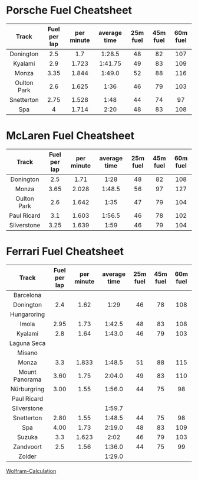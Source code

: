 # Porsche Fuel Cheatsheet
| Track         | Fuel per lap  | per minute  	| average time 	| 25m fuel 	| 45m fuel 	| 60m fuel 	|
|:-------------:|:-------------:|:-------------:|:-------------:|:---------:|:---------:|:---------:|
| Donington     | 2.5           | 1.7         	| 1:28.5 		| 48       	| 82       	| 107      	|
| Kyalami 		| 2.9 			| 1.723 		| 1:41.75 		| 49 		| 83		| 109 		|
| Monza 		| 3.35 			| 1.844 		| 1:49.0 		| 52 		| 88		| 116 		|
| Oulton Park   | 2.6           | 1.625       	| 1:36       	| 46       	| 79       	| 103  		|
| Snetterton 	| 2.75			| 1.528 		| 1:48			| 44		| 74		| 97 		|
| Spa 			| 4 			| 1.714 		| 2:20 			| 48 		| 83		| 108 		|


# McLaren Fuel Cheatsheet
| Track         | Fuel per lap  | per minute  	| average time 	| 25m fuel 	| 45m fuel 	| 60m fuel 	|
|:-------------:|:-------------:|:-------------:|:-------------:|:---------:|:---------:|:---------:|
| Donington     | 2.5           | 1.71     		| 1:28         	| 48       	| 82       	| 108      	|
| Monza 		| 3.65 			| 2.028 		| 1:48.5 		| 56 		| 97		| 127 		|
| Oulton Park 	| 2.6 			| 1.642 		| 1:35 			| 47		| 79 		| 104 		|
| Paul Ricard 	| 3.1 			| 1.603 		| 1:56.5 		| 46 		| 78		| 102 		|
| Silverstone 	| 3.25 			| 1.639 		| 1:59 			| 46 		| 79		| 104 		|

# Ferrari Fuel Cheatsheet
| Track         | Fuel per lap  | per minute  	| average time 	| 25m fuel 	| 45m fuel 	| 60m fuel 	|
|:-------------:|:-------------:|:-------------:|:-------------:|:---------:|:---------:|:---------:|
| Barcelona     |               |             	|              	|          	|          	|          	|
| Donington     | 2.4           | 1.62        	| 1:29         	| 46       	| 78       	| 108      	|
| Hungaroring   |               |             	|              	|          	|          	|          	|
| Imola         | 2.95          | 1.73        	| 1:42.5       	| 48       	| 83       	| 108      	|
| Kyalami       | 2.8           | 1.64        	| 1:43.0       	| 46       	| 79       	| 103      	|
| Laguna Seca   |               |             	|              	|          	|          	|          	|
| Misano        |               |             	|              	|          	|          	|          	|
| Monza 		| 3.3 			| 1.833 		| 1:48.5 		| 51 		| 88		| 115 		|
| Mount Panorama| 3.60          | 1.75        	| 2:04.0       	| 49       	| 83       	| 110      	|
| Nürburgring   | 3.00          | 1.55        	| 1:56.0       	| 44       	| 75       	| 98       	|
| Paul Ricard   |               |             	|              	|          	|          	|          	|
| Silverstone   |               |             	| 1:59.7       	|          	|          	|          	|
| Snetterton    | 2.80          | 1.55        	| 1:48.5       	| 44       	| 75       	| 98       	|
| Spa           | 4.00          | 1.73        	| 2:19.0       	| 48       	| 83       	| 109      	|
| Suzuka 		| 3.3 			| 1.623 	  	| 2:02 		 	| 46 		| 79 	   	| 103 	  	|
| Zandvoort     | 2.5           | 1.56 			| 1:36.0       	| 44       	| 75       	| 99       	|
| Zolder    	|             	|        		| 1:29.0		| 			|      		|     		|

[Wolfram-Calculation](https://www.wolframalpha.com/input/?i=CEILING((2.53+/+(1+minute+36+seconds))+*+25+mins)+%2B+5)
